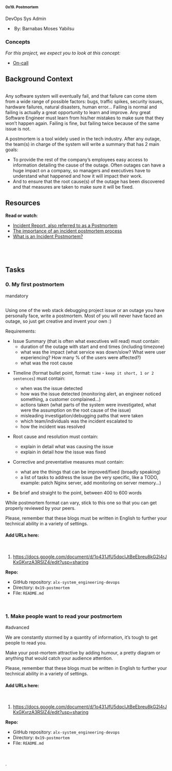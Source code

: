 <nav>
    <nav>
        <nav><a href="https://intranet.alxswe.com/"></a>
            <nav><a href="https://intranet.alxswe.com/"></a><a href="https://intranet.alxswe.com/">
                    <div><br></div>
                </a></nav>
            <main>
                <div><br></div>
                <article>
                    <h1>0x19. Postmortem</h1>
                    <div>
                        <div>DevOps Sys Admin</div>
                    </div>
                    <div>
                        <ul>
                            <li>&nbsp;By: Barnabas Moses Yabilsu&nbsp;</li>
                        </ul>
                    </div>
                    <div>
                        <div>
                            <h3>Concepts</h3>
                        </div>
                        <div>
                            <p><em>For this project, we expect you to look at this concept:</em></p>
                            <ul>
                                <li><a href="https://intranet.alxswe.com/concepts/39">On-call</a></li>
                            </ul>
                        </div>
                    </div>
                    <div>
                        <h2>Background Context</h2>
                        <p><a href="https://youtu.be/rp5cVMNmbro" target="_blank"><img src="https://s3.amazonaws.com/intranet-projects-files/holbertonschool-sysadmin_devops/294/tWUPWmR.png" alt=""></a></p>
                        <p>Any software system will eventually fail, and that failure can come stem from a wide range of possible factors: bugs, traffic spikes, security issues, hardware failures, natural disasters, human error&hellip; Failing is normal and failing is actually a great opportunity to learn and improve. Any great Software Engineer must learn from his/her mistakes to make sure that they won&rsquo;t happen again. Failing is fine, but failing twice because of the same issue is not.</p>
                        <p>A postmortem is a tool widely used in the tech industry. After any outage, the team(s) in charge of the system will write a summary that has 2 main goals:</p>
                        <ul>
                            <li>To provide the rest of the company&rsquo;s employees easy access to information detailing the cause of the outage. Often outages can have a huge impact on a company, so managers and executives have to understand what happened and how it will impact their work.</li>
                            <li>And to ensure that the root cause(s) of the outage has been discovered and that measures are taken to make sure it will be fixed.</li>
                        </ul>
                        <h2>Resources</h2>
                        <p><strong>Read or watch</strong>:</p>
                        <ul>
                            <li><a href="https://intranet.alxswe.com/rltoken/vkEjk-M6yBWW-wyB-7-I9Q" title="Incident Report, also referred to as a Postmortem" target="_blank">Incident Report, also referred to as a Postmortem</a></li>
                            <li><a href="https://intranet.alxswe.com/rltoken/QwvgCYt2zjKRT7qMRe7I8A" title="The importance of an incident postmortem process" target="_blank">The importance of an incident postmortem process</a></li>
                            <li><a href="https://intranet.alxswe.com/rltoken/kBjhT2PIr4X-U8FLI97--Q" title="What is an Incident Postmortem?" target="_blank">What is an Incident Postmortem?</a></li>
                        </ul>
                        <h2><br></h2>
                    </div>
                    <h2>Tasks</h2>
                    <div>
                        <div>
                            <h3>0. My first postmortem</h3>
                            <div>mandatory</div>
                        </div>
                        <div>
                            <p><a href="https://twitter.com/devopsreact/status/834887829486399488" target="_blank"><img src="https://s3.amazonaws.com/intranet-projects-files/holbertonschool-sysadmin_devops/294/pQ9YzVY.gif" alt=""></a></p>
                            <p>Using one of the web stack debugging project issue or an outage you have personally face, write a postmortem. Most of you will never have faced an outage, so just get creative and invent your own :)</p>
                            <p>Requirements:</p>
                            <ul>
                                <li>Issue Summary (that is often what executives will read) must contain:<ul>
                                        <li>duration of the outage with start and end times (including timezone)</li>
                                        <li>what was the impact (what service was down/slow? What were user experiencing? How many % of the users were affected?)</li>
                                        <li>what was the root cause</li>
                                    </ul>
                                </li>
                                <li>
                                    <p>Timeline (format bullet point, format:&nbsp;<code>time</code> -&nbsp;<code>keep it short, 1 or 2 sentences</code>) must contain:</p>
                                    <ul>
                                        <li>when was the issue detected</li>
                                        <li>how was the issue detected (monitoring alert, an engineer noticed something, a customer complained&hellip;)</li>
                                        <li>actions taken (what parts of the system were investigated, what were the assumption on the root cause of the issue)</li>
                                        <li>misleading investigation/debugging paths that were taken</li>
                                        <li>which team/individuals was the incident escalated to</li>
                                        <li>how the incident was resolved</li>
                                    </ul>
                                </li>
                                <li>
                                    <p>Root cause and resolution must contain:</p>
                                    <ul>
                                        <li>explain in detail what was causing the issue</li>
                                        <li>explain in detail how the issue was fixed</li>
                                    </ul>
                                </li>
                                <li>
                                    <p>Corrective and preventative measures must contain:</p>
                                    <ul>
                                        <li>what are the things that can be improved/fixed (broadly speaking)</li>
                                        <li>a list of tasks to address the issue (be very specific, like a TODO, example: patch Nginx server, add monitoring on server memory&hellip;)</li>
                                    </ul>
                                </li>
                                <li>
                                    <p>Be brief and straight to the point, between 400 to 600 words</p>
                                </li>
                            </ul>
                            <p>While postmortem format can vary, stick to this one so that you can get properly reviewed by your peers.</p>
                            <p>Please, remember that these blogs must be written in English to further your technical ability in a variety of settings.</p>
                        </div>
                        <div>
                            <div>
                                <h4>Add URLs here:</h4>
                                <div><br></div>
                                <ol>
                                    <li><a target="_blank" href="https://docs.google.com/document/d/1o431JfU5dqcIJtBeEbreu8kG2l4rJKxGKvrzA3RSIZ4/edit?usp=sharing">https://docs.google.com/document/d/1o431JfU5dqcIJtBeEbreu8kG2l4rJKxGKvrzA3RSIZ4/edit?usp=sharing</a></li>
                                </ol>
                            </div>
                            <div>
                                <p><strong>Repo:</strong></p>
                                <ul>
                                    <li>GitHub repository:&nbsp;<code>alx-system_engineering-devops</code></li>
                                    <li>Directory:&nbsp;<code>0x19-postmortem</code></li>
                                    <li>File:&nbsp;<code>README.md</code></li>
                                </ul>
                            </div>
                        </div>
                        <div><br></div>
                    </div>
                    <div>
                        <div>
                            <h3>1. Make people want to read your postmortem</h3>
                            <div>#advanced</div>
                        </div>
                        <div>
                            <p>We are constantly stormed by a quantity of information, it&rsquo;s tough to get people to read you.</p>
                            <p>Make your post-mortem attractive by adding humour, a pretty diagram or anything that would catch your audience attention.</p>
                            <p>Please, remember that these blogs must be written in English to further your technical ability in a variety of settings.</p>
                        </div>
                        <div>
                            <div>
                                <h4>Add URLs here:</h4>
                                <div><br></div>
                                <ol>
                                    <li><a target="_blank" href="https://docs.google.com/document/d/1o431JfU5dqcIJtBeEbreu8kG2l4rJKxGKvrzA3RSIZ4/edit?usp=sharing">https://docs.google.com/document/d/1o431JfU5dqcIJtBeEbreu8kG2l4rJKxGKvrzA3RSIZ4/edit?usp=sharing</a></li>
                                </ol>
                            </div>
                            <div>
                                <p><strong>Repo:</strong></p>
                                <ul>
                                    <li>GitHub repository:&nbsp;<code>alx-system_engineering-devops</code></li>
                                    <li>Directory:&nbsp;<code>0x19-postmortem</code></li>
                                    <li>File:&nbsp;<code>README.md</code></li>
                                </ul>
                            </div>
                        </div>
                        <div><br></div>
                    </div>
                    <div><br></div>
                </article>
                <div>.</div>
            </main>
        </nav>
    </nav>
</nav>
<main><br></main>
